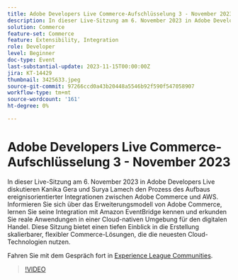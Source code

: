 ```yaml
---
title: Adobe Developers Live Commerce-Aufschlüsselung 3 - November 2023
description: In dieser Live-Sitzung am 6. November 2023 in Adobe Developers Live diskutieren Kanika Gera und Surya Lamech den Prozess des Aufbaus ereignisorientierter Integrationen zwischen Adobe Commerce und AWS. Informieren Sie sich über das Erweiterungsmodell von Adobe Commerce, lernen Sie seine Integration mit Amazon EventBridge kennen und erkunden Sie reale Anwendungen in einer Cloud-nativen Umgebung für den digitalen Handel. Diese Sitzung bietet einen tiefen Einblick in die Erstellung skalierbarer, flexibler Commerce-Lösungen, die die neuesten Cloud-Technologien nutzen.
solution: Commerce
feature-set: Commerce
feature: Extensibility, Integration
role: Developer
level: Beginner
doc-type: Event
last-substantial-update: 2023-11-15T00:00:00Z
jira: KT-14429
thumbnail: 3425633.jpeg
source-git-commit: 97266ccd0a43b20448a5546b92f590f547058907
workflow-type: tm+mt
source-wordcount: '161'
ht-degree: 0%

---
```



# Adobe Developers Live Commerce-Aufschlüsselung 3 - November 2023

In dieser Live-Sitzung am 6. November 2023 in Adobe Developers Live diskutieren Kanika Gera und Surya Lamech den Prozess des Aufbaus ereignisorientierter Integrationen zwischen Adobe Commerce und AWS. Informieren Sie sich über das Erweiterungsmodell von Adobe Commerce, lernen Sie seine Integration mit Amazon EventBridge kennen und erkunden Sie reale Anwendungen in einer Cloud-nativen Umgebung für den digitalen Handel. Diese Sitzung bietet einen tiefen Einblick in die Erstellung skalierbarer, flexibler Commerce-Lösungen, die die neuesten Cloud-Technologien nutzen.

Fahren Sie mit dem Gespräch fort in [Experience League Communities](https://adobe.ly/3ts1NW5).

>[!VIDEO](https://video.tv.adobe.com/v/3425633/?learn=on)